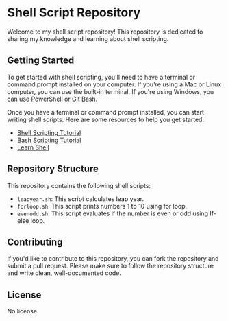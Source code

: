# Shell Script Repository

Welcome to my shell script repository! This repository is dedicated to sharing my knowledge and learning about shell scripting. 

## Getting Started

To get started with shell scripting, you'll need to have a terminal or command prompt installed on your computer. If you're using a Mac or Linux computer, you can use the built-in terminal. If you're using Windows, you can use PowerShell or Git Bash.

Once you have a terminal or command prompt installed, you can start writing shell scripts. Here are some resources to help you get started:

- [Shell Scripting Tutorial](https://www.shellscript.sh/)
- [Bash Scripting Tutorial](https://www.tutorialspoint.com/unix/shell_scripting.htm)
- [Learn Shell](https://www.learnshell.org/)

## Repository Structure

This repository contains the following shell scripts:

- `leapyear.sh`: This script calculates leap year.
- `forloop.sh`: This script prints numbers 1 to 10 using for loop.
- `evenodd.sh`: This script evaluates if the number is even or odd using If-else loop.

## Contributing

If you'd like to contribute to this repository, you can fork the repository and submit a pull request. Please make sure to follow the repository structure and write clean, well-documented code.

## License

No license
